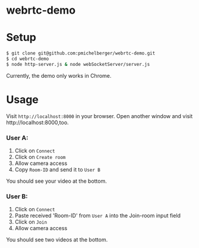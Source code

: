 # webrtc-demo

# Setup

```bash
$ git clone git@github.com:pmichelberger/webrtc-demo.git
$ cd webrtc-demo
$ node http-server.js & node webSocketServer/server.js
```
Currently, the demo only works in Chrome.

# Usage
Visit `http://localhost:8000` in your browser. Open another window and visit http://localhost:8000,too.

### User A:
1. Click on `Connect`
2. Click on `Create room`
3. Allow camera access
4. Copy `Room-ID` and send it to `User B`

You should see your video at the bottom.

### User B:
1. Click on `Connect`
2. Paste received 'Room-ID' from `User A` into the Join-room input field 
3. Click on `Join`
4. Allow camera access

You should see two videos at the bottom.
